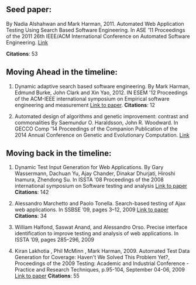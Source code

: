 ## Seed paper: 
By Nadia Alshahwan and Mark Harman, 2011. Automated Web Application Testing Using Search Based Software Engineering. In ASE '11 Proceedings of the 2011 26th IEEE/ACM International Conference on Automated Software Engineering. [Link](http://www0.cs.ucl.ac.uk/staff/mharman/ase11-na.pdf)

**Citations**: 53


## Moving Ahead in the timeline:
1. Dynamic adaptive search based software engineering.
By Mark Harman, Edmund Burke, John Clark and Xin Yao, 2012.
IN ESEM '12 Proceedings of the ACM-IEEE international symposium on Empirical software engineering and measurement
[Link to paper](http://www0.cs.ucl.ac.uk/staff/mharman/esem12.pdf).   **Citations**: 12

2. Automated design of algorithms and genetic improvement: contrast and commonalities
By Saemundur O. Haraldsson, John R. Woodward.
In GECCO Comp '14 Proceedings of the Companion Publication of the 2014 Annual Conference on Genetic and Evolutionary Computation. [Link](http://www.cs.stir.ac.uk/~jrw/publications/2014/AutomatedDesignAlgorithmsGeneticImprovementContrastCommonalities/AutomatedDesignAlgorithmsGeneticImprovementContrastCommonalities.pdf)


## Moving back in the timeline:
1. Dynamic Test Input Generation for Web Applications. By Gary Wassermann, Dachuan Yu, Ajay Chander, Dinakar Dhurjati, Hiroshi Inamura, Zhendong Su. In ISSTA '08 Proceedings of the 2008 international symposium on Software testing and analysis
[Link to paper](http://dl.acm.org/citation.cfm?id=1390630.1390661&coll=DL&dl=GUIDE&CFID=545413162&CFTOKEN=17813109)   **Citations**: 142

2. Alessandro Marchetto and Paolo Tonella. Search-based testing of Ajax web applications. In SSBSE ’09, pages 3–12, 2009
[Link to paper](https://scholar.google.com/scholar?q=Search-Based+Testing+of+AjaxWeb+Applications&btnG=&hl=en&as_sdt=0%2C34)   **Citations**: 34

3. William Halfond, Saswat Anand, and Alessandro Orso. Precise interface identification to improve testing and analysis of web applications. In ISSTA ’09, pages 285–296, 2009

4. Kiran Lakhotia , Phil McMinn , Mark Harman, 2009. Automated Test Data Generation for Coverage: Haven't We Solved This Problem Yet?, Proceedings of the 2009 Testing: Academic and Industrial Conference - Practice and Research Techniques, p.95-104, September 04-06, 2009 [Link to paper](http://ieeexplore.ieee.org.prox.lib.ncsu.edu/stamp/stamp.jsp?tp=&arnumber=5381642&tag=1)    **Citations**: 55
